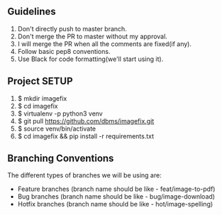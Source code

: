 ## Guidelines
1. Don't directly push to master branch.
2. Don't merge the PR to master without my approval.
3. I will merge the PR when all the comments are fixed(if any).
4. Follow basic pep8 conventions.
5. Use Black for code formatting(we'll start using it).

## Project SETUP
1. $ mkdir imagefix
2. $ cd imagefix
3. $ virtualenv -p python3 venv
4. $ git pull https://github.com/dbms/imagefix.git
5. $ source venv/bin/activate
6. $ cd imagefix && pip install -r requirements.txt

## Branching Conventions

The different types of branches we will be using are:
  - Feature branches (branch name should be like - feat/image-to-pdf)
  - Bug branches (branch name should be like - bug/image-download)
  - Hotfix branches (branch name should be like - hot/image-spelling)
